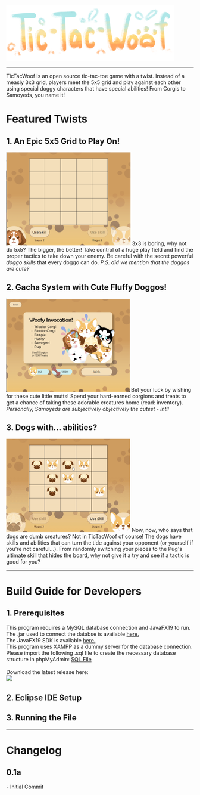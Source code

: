 
<div align = center>

</div>
<img src="https://github.com/intll/tictacwoof/blob/main/src/assets/Logo.png" height= 150px>
<hr>
TicTacWoof is an open source tic-tac-toe game with a twist. Instead of a measly 3x3 grid, players meet the 5x5 grid and play against each other using special doggy characters that have special abilities! From Corgis to Samoyeds, you name it!

<h1> Featured Twists </h1>
<h2> 1. An Epic 5x5 Grid to Play On! </h2>
<img src = "https://github.com/intll/collegework/blob/main/GameScene.png" height = 250px>
3x3 is boring, why not do 5x5? The bigger, the better! Take control of a huge play field and find the proper tactics to take down your enemy. Be careful with the secret powerful <em>doggo skills</em> that every doggo can do. <em> P.S. did we mention that the doggos are cute?</em>

<h2> 2. Gacha System with Cute Fluffy Doggos! </h2>
<img src = "https://github.com/intll/collegework/blob/main/WishAWoof.png" height = 250px>
Bet your luck by wishing for these cute little mutts! Spend your hard-earned corgions and treats to get a chance of taking these adorable creatures home (read:  inventory). <em> Personally, Samoyeds are subjectively objectively the cutest - intll </em>
<h2> 3. Dogs with... abilities? </h2>
<img src = "https://github.com/intll/collegework/blob/main/Skills.gif" height = 250px>
Now, now, who says that dogs are dumb creatures? Not in TicTacWoof of course! The dogs have skills and abilities that can turn the tide against your opponent (or yourself if you're not careful...). From randomly switching your pieces to the Pug's ultimate skill that hides the board, why not give it a try and see if a tactic is good for you?
<hr>
<h1> Build Guide for Developers </h1>
<h2> 1. Prerequisites </h2>
This program requires a MySQL database connection and JavaFX19 to run.  
<br>
The .jar used to connect the databse is available <a href = "https://dev.mysql.com/downloads/connector/j/">here.</a>  
<br>
The JavaFX19 SDK is available <a href = "https://gluonhq.com/products/javafx/">here.</a>  
<br>
This program uses XAMPP as a dummy server for the database connection. Please import the following .sql file to create the necessary database structure in phpMyAdmin: <a href = "https://github.com/intll/collegework/blob/main/tictacwoof.sql">SQL File</a> 
<br>
<br>
Download the latest release here:
<br>
<a href = "https://github.com/intll/tictacwoof/releases/latest"><img src = "https://img.shields.io/github/v/release/intll/tictacwoof?style=for-the-badge" </img></a>

<h2> 2. Eclipse IDE Setup </h2>
<h2> 3. Running the File </h2>


<hr>
<h1> Changelog </h1>
<h2> 0.1a </h2>
- Initial Commit













